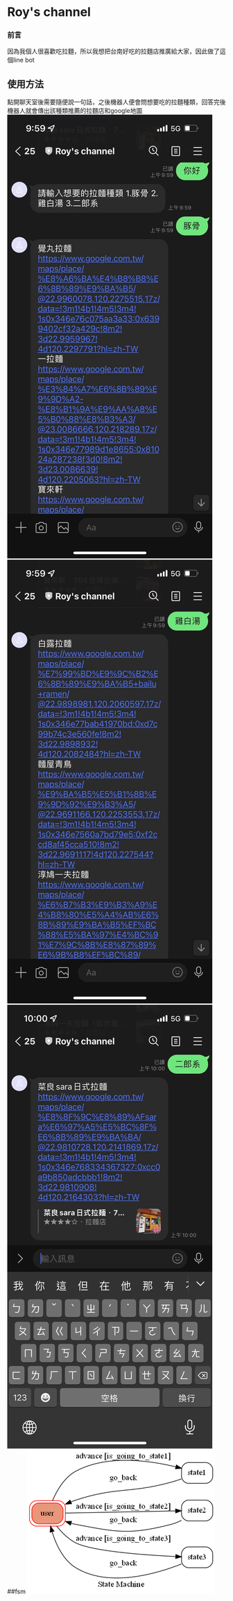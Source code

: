 # Roy's channel

### 前言
因為我個人很喜歡吃拉麵，所以我想把台南好吃的拉麵店推廣給大家，因此做了這個line bot

## 使用方法
點開聊天室後需要隨便說一句話，之後機器人便會問想要吃的拉麵種類，回答完後機器人就會傳出該種類推薦的拉麵店和google地圖
![linebot1](https://github.com/royy1912/compute-theory/blob/master/linebot1.jpg)
![linebot2](https://github.com/royy1912/compute-theory/blob/master/linebot2.jpg)
![linebot3](https://github.com/royy1912/compute-theory/blob/master/linebot3.jpg)
##fsm
![fsm](https://github.com/royy1912/compute-theory/blob/master/finite_state_machine.png)
